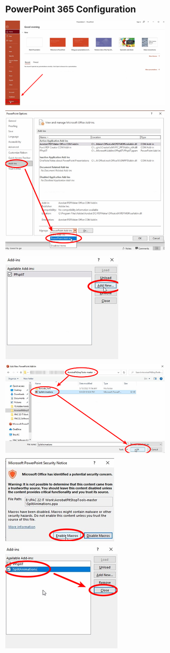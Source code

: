 # PowerPoint 365 Configuration

![](img/powerpoint365-options.png)

![](img/powerpoint365-addins-1.png)

![](img/powerpoint365-addins-2.png)

![](img/powerpoint365-addins-3.png)

![](img/powerpoint365-addins-4.png)

![](img/powerpoint365-addins-5.png)
